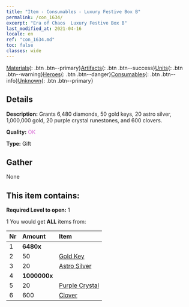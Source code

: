 ```yaml
---
title: "Item - Consumables - Luxury Festive Box B"
permalink: /con_1634/
excerpt: "Era of Chaos  Luxury Festive Box B"
last_modified_at: 2021-04-16
locale: en
ref: "con_1634.md"
toc: false
classes: wide
---
```

 [Materials](/Items/){: .btn .btn--primary}[Artifacts](/Items/Artifacts/){: .btn .btn--success}[Units](/Items/Units/){: .btn .btn--warning}[Heroes](/Items/Heroes/){: .btn .btn--danger}[Consumables](/Items/Consumables/){: .btn .btn--info}[Unknown](/Items/Unknown/){: .btn .btn--primary}

## Details
 **Description:** Grants 6,480 diamonds, 50 gold keys, 20 astro silver, 1,000,000 gold, 20 purple crystal runestones, and 600 clovers.

 **Quality:** <span style="color: #DA70D6">OK</span>

 **Type:** Gift

## Gather

  None

## This item contains:

 **Required Level to open:** 1

 1 You would get **ALL** items  from:

  | Nr | Amount |     Item    |
  |:---|:-------|:------------|
  | 1 |  **6480x** | <i class="fas fa-gem"/> |  | 
  | 2 | 50 | [Gold Key](/Items/con_783/) |  | 
  | 3 | 20 | [Astro Silver](/Items/con_969/) |  | 
  | 4 |  **1000000x** | <i class="fas fa-coins"/> |  | 
  | 5 | 20 | [Purple Crystal](/Items/con_720/) |  | 
  | 6 | 600 | [Clover](/Items/con_537/) |  | 
